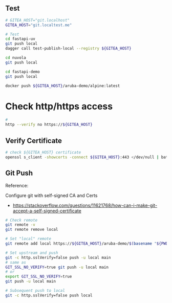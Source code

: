 ## Test

```sh
# GITEA_HOST="git.localhost"
GITEA_HOST="git.localtest.me"

# Test
cd fastapi-uv
git push local
dagger call test-publish-local --registry ${GITEA_HOST}

cd nuvola
git push local

cd fastapi-demo
git push local

docker push ${GITEA_HOST}/aruba-demo/alpine:latest

```

# Check http/https access

```sh
#
http --verify no https://${GITEA_HOST}
```

## Verify Certificate

```sh
# check ${GITEA_HOST} certificate
openssl s_client -showcerts -connect ${GITEA_HOST}:443 </dev/null | bat -l yaml
```

## Git Push

Reference:

Configure git with self-signed CA and Certs

- <https://stackoverflow.com/questions/11621768/how-can-i-make-git-accept-a-self-signed-certificate>

```sh
# Check remote
git remote -v
git remote remove local

# Set "local" remote
git remote add local https://${GITEA_HOST}/aruba-demo/$(basename "${PWD}").git

# Set upstream and push
git -c http.sslVerify=false push -u local main
# same as
GIT_SSL_NO_VERIFY=true git push -u local main
# or
export GIT_SSL_NO_VERIFY=true
git push -u local main

# Subsequent push to local
git -c http.sslVerify=false push local
```
